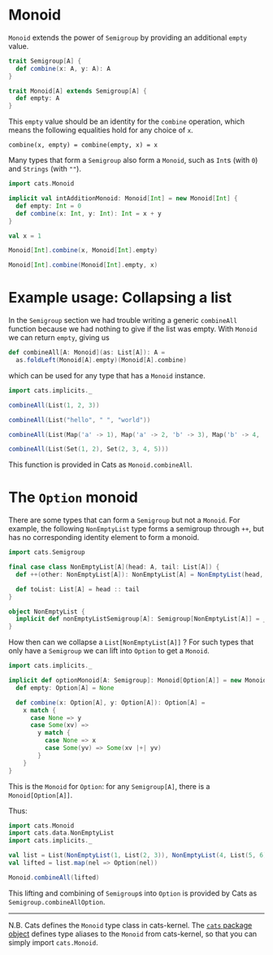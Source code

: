 # Monoid

`Monoid` extends the power of `Semigroup` by providing an additional `empty` value.

```scala mdoc:silent
trait Semigroup[A] {
  def combine(x: A, y: A): A
}

trait Monoid[A] extends Semigroup[A] {
  def empty: A
}
```

This `empty` value should be an identity for the `combine` operation, which means the following equalities hold
for any choice of `x`.

```
combine(x, empty) = combine(empty, x) = x
```

Many types that form a `Semigroup` also form a `Monoid`, such as `Int`s (with `0`) and `Strings` (with `""`).

```scala mdoc:reset:silent
import cats.Monoid

implicit val intAdditionMonoid: Monoid[Int] = new Monoid[Int] {
  def empty: Int = 0
  def combine(x: Int, y: Int): Int = x + y
}

val x = 1
```

```scala mdoc
Monoid[Int].combine(x, Monoid[Int].empty)

Monoid[Int].combine(Monoid[Int].empty, x)
```

# Example usage: Collapsing a list

In the `Semigroup` section we had trouble writing a generic `combineAll` function because we had nothing
to give if the list was empty. With `Monoid` we can return `empty`, giving us

```scala mdoc:silent
def combineAll[A: Monoid](as: List[A]): A =
  as.foldLeft(Monoid[A].empty)(Monoid[A].combine)
```

which can be used for any type that has a `Monoid` instance.

```scala mdoc:silent
import cats.implicits._
```

```scala mdoc
combineAll(List(1, 2, 3))

combineAll(List("hello", " ", "world"))

combineAll(List(Map('a' -> 1), Map('a' -> 2, 'b' -> 3), Map('b' -> 4, 'c' -> 5)))

combineAll(List(Set(1, 2), Set(2, 3, 4, 5)))
```

This function is provided in Cats as `Monoid.combineAll`.

# The `Option` monoid

There are some types that can form a `Semigroup` but not a `Monoid`. For example, the
following `NonEmptyList` type forms a semigroup through `++`, but has no corresponding
identity element to form a monoid.

```scala mdoc:silent
import cats.Semigroup

final case class NonEmptyList[A](head: A, tail: List[A]) {
  def ++(other: NonEmptyList[A]): NonEmptyList[A] = NonEmptyList(head, tail ++ other.toList)

  def toList: List[A] = head :: tail
}

object NonEmptyList {
  implicit def nonEmptyListSemigroup[A]: Semigroup[NonEmptyList[A]] = _ ++ _
}
```

How then can we collapse a `List[NonEmptyList[A]]` ? For such types that only have a `Semigroup` we can
lift into `Option` to get a `Monoid`.

```scala mdoc:silent
import cats.implicits._

implicit def optionMonoid[A: Semigroup]: Monoid[Option[A]] = new Monoid[Option[A]] {
  def empty: Option[A] = None

  def combine(x: Option[A], y: Option[A]): Option[A] =
    x match {
      case None => y
      case Some(xv) =>
        y match {
          case None => x
          case Some(yv) => Some(xv |+| yv)
        }
    }
}
```

This is the `Monoid` for `Option`: for any `Semigroup[A]`, there is a `Monoid[Option[A]]`.

Thus:

```scala mdoc:reset:silent
import cats.Monoid
import cats.data.NonEmptyList
import cats.implicits._

val list = List(NonEmptyList(1, List(2, 3)), NonEmptyList(4, List(5, 6)))
val lifted = list.map(nel => Option(nel))
```

```scala mdoc
Monoid.combineAll(lifted)
```

This lifting and combining of `Semigroup`s into `Option` is provided by Cats as `Semigroup.combineAllOption`.

-----

N.B.
Cats defines  the `Monoid` type class in cats-kernel. The
[`cats` package object](https://github.com/typelevel/cats/blob/main/core/src/main/scala/cats/package.scala)
defines type aliases to the `Monoid` from cats-kernel, so that you can simply import `cats.Monoid`.
